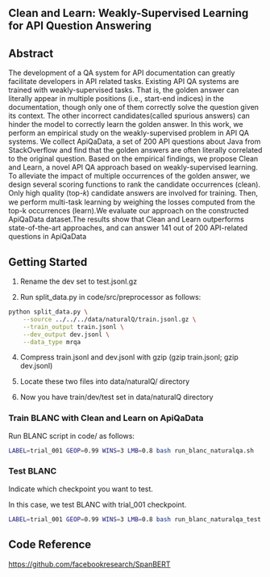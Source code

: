 ## Clean and Learn: Weakly-Supervised Learning for API Question Answering


## Abstract

The development of a QA system for API documentation can greatly facilitate developers in API related tasks. Existing API QA systems are trained with weakly-supervised tasks. That is, the golden answer can literally appear in multiple positions (i.e., start-end indices) in the documentation, though only one of them correctly solve the question given its context. The other incorrect candidates(called spurious answers) can hinder the model to correctly learn the golden answer. In this work, we perform an empirical study on the weakly-supervised problem in API QA systems. We collect ApiQaData, a set of 200 API questions about Java from StackOverflow and find that the golden answers are often literally correlated to the original question. Based on the empirical findings, we propose Clean and Learn, a novel API QA approach based on weakly-supervised learning. To alleviate the impact of multiple occurrences of the golden answer, we design several scoring functions to rank the candidate occurrences (clean). Only high quality (top-𝑘) candidate answers are involved for training. Then, we perform multi-task learning by weighing the losses computed from the top-k occurrences (learn).We evaluate our approach on the constructed ApiQaData dataset.The results show that Clean and Learn outperforms state-of-the-art approaches, and can answer 141 out of 200 API-related questions in ApiQaData


## Getting Started

1. Rename the dev set to test.jsonl.gz

2. Run split_data.py in code/src/preprocessor as follows:

```bash
python split_data.py \
    --source ../../../data/naturalQ/train.jsonl.gz \
    --train_output train.jsonl \
    --dev_output dev.jsonl \
    --data_type mrqa
```

4. Compress train.jsonl and dev.jsonl with gzip (gzip train.jsonl; gzip dev.jsonl)

5. Locate these two files into data/naturalQ/ directory

6. Now you have train/dev/test set in data/naturalQ directory


### Train BLANC with Clean and Learn on ApiQaData

Run BLANC script in code/ as follows:

```bash
LABEL=trial_001 GEOP=0.99 WINS=3 LMB=0.8 bash run_blanc_naturalqa.sh
```

### Test BLANC

Indicate which checkpoint you want to test.

In this case, we test BLANC with trial_001 checkpoint.

```bash
LABEL=trial_001 GEOP=0.99 WINS=3 LMB=0.8 bash run_blanc_naturalqa_test.sh
```

## Code Reference

https://github.com/facebookresearch/SpanBERT
